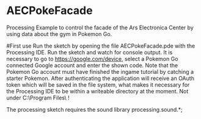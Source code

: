 # AECPokeFacade
Processing Example to control the facade of the Ars Electronica Center by using data about the gym in Pokemon Go.

#First use
Run the sketch by opening the file AECPokeFacade.pde with the Processing IDE. Run the sketch and watch for console output. It is necessary to go to https://google.com/device, select a Pokemon Go connected Google account and enter the shown code. Note that the Pokemon Go account must have finished the ingame tutorial by catching a starter Pokemon. After authenticating the application will receive an OAuth token which will be saved in the file system, what makes it necessary for the Processing IDE to be within a writeable directory at the moment. Not under C:\Program Files\ !

The processing sketch requires the sound library processing.sound.*;



